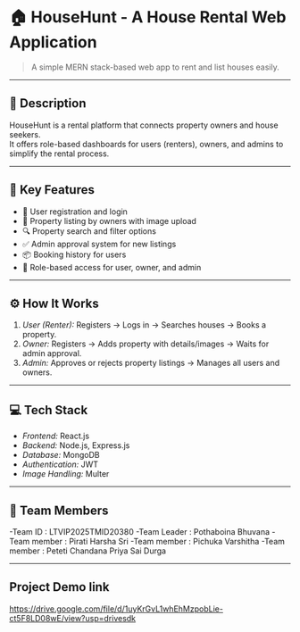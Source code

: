 # 🏠 HouseHunt - A House Rental Web Application

> A simple MERN stack-based web app to rent and list houses easily.

---

## 📌 Description

HouseHunt is a rental platform that connects property owners and house seekers.  
It offers role-based dashboards for users (renters), owners, and admins to simplify the rental process.

---

## 🚀 Key Features

- 👤 User registration and login
- 🏡 Property listing by owners with image upload
- 🔍 Property search and filter options
- ✅ Admin approval system for new listings
- 📦 Booking history for users
- 🔐 Role-based access for user, owner, and admin

---

## ⚙️ How It Works

1. *User (Renter):* Registers → Logs in → Searches houses → Books a property.
2. *Owner:* Registers → Adds property with details/images → Waits for admin approval.
3. *Admin:* Approves or rejects property listings → Manages all users and owners.

---

## 💻 Tech Stack

- *Frontend:* React.js
- *Backend:* Node.js, Express.js
- *Database:* MongoDB
- *Authentication:* JWT
- *Image Handling:* Multer

---

## 👥 Team Members

-Team ID : LTVIP2025TMID20380
-Team Leader : Pothaboina Bhuvana
-Team member : Pirati Harsha Sri
-Team member : Pichuka Varshitha
-Team member : Peteti Chandana Priya Sai Durga


---

## Project Demo link
https://drive.google.com/file/d/1uyKrGvL1whEhMzpobLie-ct5F8LD08wE/view?usp=drivesdk
